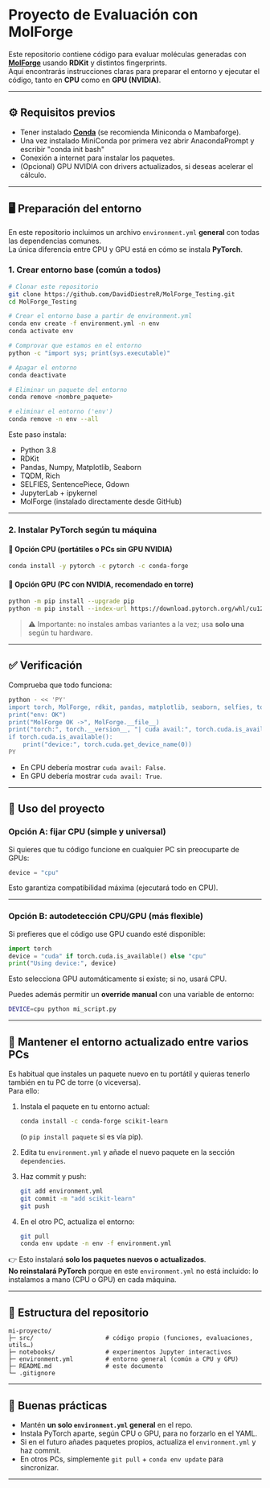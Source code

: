 # Proyecto de Evaluación con MolForge

Este repositorio contiene código para evaluar moléculas generadas con **[MolForge](https://github.com/knu-lcbc/MolForge)** usando **RDKit** y distintos fingerprints.  
Aquí encontrarás instrucciones claras para preparar el entorno y ejecutar el código, tanto en **CPU** como en **GPU (NVIDIA)**.

---

## ⚙️ Requisitos previos

- Tener instalado **[Conda](https://docs.conda.io/en/latest/miniconda.html)** (se recomienda Miniconda o Mambaforge).
- Una vez instalado MiniConda por primera vez abrir AnacondaPrompt y escribir "conda init bash"
- Conexión a internet para instalar los paquetes.
- (Opcional) GPU NVIDIA con drivers actualizados, si deseas acelerar el cálculo.

---

## 🖥️ Preparación del entorno

En este repositorio incluimos un archivo `environment.yml` **general** con todas las dependencias comunes.  
La única diferencia entre CPU y GPU está en cómo se instala **PyTorch**.

### 1. Crear entorno base (común a todos)
```bash
# Clonar este repositorio
git clone https://github.com/DavidDiestreR/MolForge_Testing.git
cd MolForge_Testing

# Crear el entorno base a partir de environment.yml
conda env create -f environment.yml -n env
conda activate env

# Comprovar que estamos en el entorno
python -c "import sys; print(sys.executable)"

# Apagar el entorno
conda deactivate

# Eliminar un paquete del entorno
conda remove <nombre_paquete>

# eliminar el entorno ('env')
conda remove -n env --all

```

Este paso instala:
- Python 3.8
- RDKit
- Pandas, Numpy, Matplotlib, Seaborn
- TQDM, Rich
- SELFIES, SentencePiece, Gdown
- JupyterLab + ipykernel
- MolForge (instalado directamente desde GitHub)

---

### 2. Instalar PyTorch según tu máquina

#### 🔹 Opción CPU (portátiles o PCs sin GPU NVIDIA)
```bash
conda install -y pytorch -c pytorch -c conda-forge
```

#### 🔹 Opción GPU (PC con NVIDIA, recomendado en torre)
```bash
python -m pip install --upgrade pip
python -m pip install --index-url https://download.pytorch.org/whl/cu121 torch torchvision torchaudio
```

> ⚠️ Importante: no instales ambas variantes a la vez; usa **solo una** según tu hardware.

---

## ✅ Verificación

Comprueba que todo funciona:

```bash
python - << 'PY'
import torch, MolForge, rdkit, pandas, matplotlib, seaborn, selfies, tqdm, sentencepiece, gdown, rich
print("env: OK")
print("MolForge OK ->", MolForge.__file__)
print("torch:", torch.__version__, "| cuda avail:", torch.cuda.is_available())
if torch.cuda.is_available():
    print("device:", torch.cuda.get_device_name(0))
PY
```

- En CPU debería mostrar `cuda avail: False`.  
- En GPU debería mostrar `cuda avail: True`.

---

## 🚀 Uso del proyecto

### Opción A: fijar CPU (simple y universal)
Si quieres que tu código funcione en cualquier PC sin preocuparte de GPUs:
```python
device = "cpu"
```

Esto garantiza compatibilidad máxima (ejecutará todo en CPU).  

---

### Opción B: autodetección CPU/GPU (más flexible)
Si prefieres que el código use GPU cuando esté disponible:
```python
import torch
device = "cuda" if torch.cuda.is_available() else "cpu"
print("Using device:", device)
```

Esto selecciona GPU automáticamente si existe; si no, usará CPU.  

Puedes además permitir un **override manual** con una variable de entorno:
```bash
DEVICE=cpu python mi_script.py
```

---

## 🔄 Mantener el entorno actualizado entre varios PCs

Es habitual que instales un paquete nuevo en tu portátil y quieras tenerlo también en tu PC de torre (o viceversa).  
Para ello:

1. Instala el paquete en tu entorno actual:
   ```bash
   conda install -c conda-forge scikit-learn
   ```
   (o `pip install paquete` si es vía pip).

2. Edita tu `environment.yml` y añade el nuevo paquete en la sección `dependencies`.

3. Haz commit y push:
   ```bash
   git add environment.yml
   git commit -m "add scikit-learn"
   git push
   ```

4. En el otro PC, actualiza el entorno:
   ```bash
   git pull
   conda env update -n env -f environment.yml
   ```

👉 Esto instalará **solo los paquetes nuevos o actualizados**.  
**No reinstalará PyTorch** porque en este `environment.yml` no está incluido: lo instalamos a mano (CPU o GPU) en cada máquina.

---

## 📂 Estructura del repositorio

```
mi-proyecto/
├─ src/                    # código propio (funciones, evaluaciones, utils…)
├─ notebooks/              # experimentos Jupyter interactivos
├─ environment.yml         # entorno general (común a CPU y GPU)
├─ README.md               # este documento
└─ .gitignore
```

---

## 🔄 Buenas prácticas

- Mantén **un solo `environment.yml` general** en el repo.  
- Instala PyTorch aparte, según CPU o GPU, para no forzarlo en el YAML.  
- Si en el futuro añades paquetes propios, actualiza el `environment.yml` y haz commit.  
- En otros PCs, simplemente `git pull` + `conda env update` para sincronizar.

---

